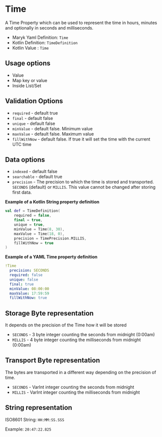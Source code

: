 # Time
A Time Property which can be used to represent the time in hours, minutes and optionally
in seconds and milliseconds.

- Maryk Yaml Definition: `Time`
- Kotlin Definition: `TimeDefinition`
- Kotlin Value : `Time`

## Usage options
- Value
- Map key or value
- Inside List/Set

## Validation Options
- `required` - default true
- `final` - default false
- `unique` - default false
- `minValue` - default false. Minimum value
- `maxValue` - default false. Maximum value
- `fillWithNow` - default false. If true it will set the time with the current UTC time

## Data options
- `indexed` - default false
- `searchable` - default true
- `precision` - The precision to which the time is stored and transported. 
  `SECONDS` (default) or `MILLIS`. This value cannot be changed after storing first data.

**Example of a Kotlin String property definition**
```kotlin
val def = TimeDefinition(
    required = false,
    final = true,
    unique = true,
    minValue = Time(8, 30),
    maxValue = Time(18, 0),
    precision = TimePrecision.MILLIS,
    fillWithNow = true
)
```

**Example of a YAML Time property definition**
```yaml
!Time
  precision: SECONDS
  required: false
  unique: false
  final: true
  minValue: 08:00:00
  maxValue: 17:59:59
  fillWithNow: true
```

## Storage Byte representation
It depends on the precision of the Time how it will be stored

- `SECONDS` - 3 byte integer counting the seconds from midnight (0:00am)
- `MILLIS` - 4 byte integer counting the milliseconds from midnight (0:00am)

## Transport Byte representation
The bytes are transported in a different way depending on the precision of time.

- `SECONDS` - VarInt integer counting the seconds from midnight
- `MILLIS` - VarInt integer counting the milliseconds from midnight 

## String representation
ISO8601 String: `HH:MM:SS.SSS`

Example: `20:47:22.825`
